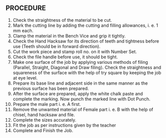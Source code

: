 ## PROCEDURE 

1. Check the straightness of the material to be cut. 
1. Mark the cutting line by adding the cutting and filling allowances, i. e. 1 mm each. 
1. Clamp the material in the Bench Vice and grip it tightly. 
1. Check the Hand Hacksaw for its direction of teeth and tightness before use (Teeth should be in forward direction).
1. Cut the work piece and stamp roll no. on it with Number Set.
1. Check the file handle before use, it should be tight.
1. Make one surface of the job by applying various methods of filing (Parallel, Straight, Diagonal and Draw filing). Check the straightness and squareness of the surface with the help of try square by keeping the job at eye level. 
1. Prepare its base line and adjacent side in the same manner as the previous surface has been prepared. 
1. After the surface are prepared, apply the white chalk paste and complete the marking. Now punch the marked line with Dot Punch. 
1. Prepare the male part i. e. A first. 
1. Remove the unwanted material of Female part i. e. B with the help of chisel, hand hacksaw and file. 
1. Complete the sizes accurately. 
1. Fit the job as per instructions given by the teacher 
1. Complete and Finish the Job. 

